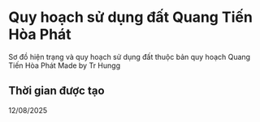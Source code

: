 # Quy hoạch sử dụng đất Quang Tiến Hòa Phát
Sơ đồ hiện trạng và quy hoạch sử dụng đất thuộc bản quy hoạch Quang Tiến Hòa Phát
Made by Tr Hungg
## Thời gian được tạo
12/08/2025
